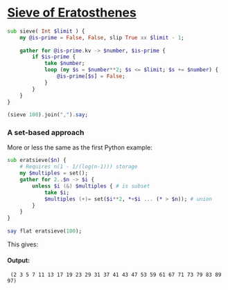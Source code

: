 [1]: https://rosettacode.org/wiki/Sieve_of_Eratosthenes

# [Sieve of Eratosthenes][1]

```raku
sub sieve( Int $limit ) {
    my @is-prime = False, False, slip True xx $limit - 1;
 
    gather for @is-prime.kv -> $number, $is-prime {
        if $is-prime {
            take $number;
            loop (my $s = $number**2; $s <= $limit; $s += $number) {
                @is-prime[$s] = False;
            }
        }
    }
}
 
(sieve 100).join(",").say;
```


### A set-based approach



More or less the same as the first Python example:

```raku
sub eratsieve($n) {
    # Requires n(1 - 1/(log(n-1))) storage
    my $multiples = set();
    gather for 2..$n -> $i {
        unless $i (&) $multiples { # is subset
            take $i;
            $multiples (+)= set($i**2, *+$i ... (* > $n)); # union
        }
    }
}
 
say flat eratsieve(100);
```


This gives:


#### Output:
```
 (2 3 5 7 11 13 17 19 23 29 31 37 41 43 47 53 59 61 67 71 73 79 83 89 97)
```